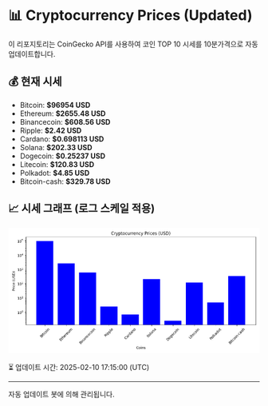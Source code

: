 
# 📊 Cryptocurrency Prices (Updated)

이 리포지토리는 CoinGecko API를 사용하여 코인 TOP 10 시세를 10분가격으로 자동 업데이트합니다.

## 💰 현재 시세
- Bitcoin: **$96954 USD**
- Ethereum: **$2655.48 USD**
- Binancecoin: **$608.56 USD**
- Ripple: **$2.42 USD**
- Cardano: **$0.698113 USD**
- Solana: **$202.33 USD**
- Dogecoin: **$0.25237 USD**
- Litecoin: **$120.83 USD**
- Polkadot: **$4.85 USD**
- Bitcoin-cash: **$329.78 USD**

## 📈 시세 그래프 (로그 스케일 적용)
![Crypto Prices](crypto_prices.png)

⏳ 업데이트 시간: 2025-02-10 17:15:00 (UTC)

---
자동 업데이트 봇에 의해 관리됩니다.

